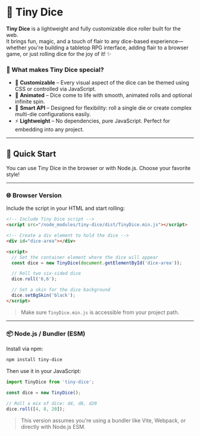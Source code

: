 # 🎲 Tiny Dice

**Tiny Dice** is a lightweight and fully customizable dice roller built for the web.  
It brings fun, magic, and a touch of flair to any dice-based experience—whether you're building a tabletop RPG interface, adding flair to a browser game, or just rolling dice for the joy of it! ✨

### 🧩 What makes Tiny Dice special?

- 🔧 **Customizable** – Every visual aspect of the dice can be themed using CSS or controlled via JavaScript.
- 🎨 **Animated** – Dice come to life with smooth, animated rolls and optional infinite spin.
- 🧠 **Smart API** – Designed for flexibility: roll a single die or create complex multi-die configurations easily.
- ⚡ **Lightweight** – No dependencies, pure JavaScript. Perfect for embedding into any project.

---

## 🚀 Quick Start

You can use Tiny Dice in the browser or with Node.js. Choose your favorite style!

---

### 🌐 Browser Version

Include the script in your HTML and start rolling:

```html
<!-- Include Tiny Dice script -->
<script src="/node_modules/tiny-dice/dist/TinyDice.min.js"></script>

<!-- Create a div element to hold the dice -->
<div id="dice-area"></div>

<script>
  // Set the container element where the dice will appear
  const dice = new TinyDice(document.getElementById('dice-area'));

  // Roll two six-sided dice
  dice.roll('6,6');

  // Set a skin for the dice background
  dice.setBgSkin('black');
</script>
```

> Make sure `TinyDice.min.js` is accessible from your project path.

---

### 📦 Node.js / Bundler (ESM)

Install via npm:

```bash
npm install tiny-dice
```

Then use it in your JavaScript:

```js
import TinyDice from 'tiny-dice';

const dice = new TinyDice();

// Roll a mix of dice: d4, d8, d20
dice.roll([4, 8, 20]);
```

> This version assumes you're using a bundler like Vite, Webpack, or directly with Node.js ESM.